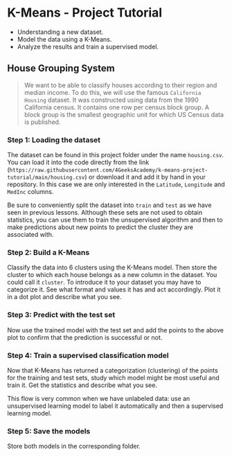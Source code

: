 # K-Means - Project Tutorial

- Understanding a new dataset.
- Model the data using a K-Means.
- Analyze the results and train a supervised model.

## House Grouping System

>We want to be able to classify houses according to their region and median income. To do this, we will use the famous `California Housing` dataset. It was constructed using data from the 1990 California census. It contains one row per census block group. A block group is the smallest geographic unit for which US Census data is published.

### Step 1: Loading the dataset

The dataset can be found in this project folder under the name `housing.csv`. You can load it into the code directly from the link (`https://raw.githubusercontent.com/4GeeksAcademy/k-means-project-tutorial/main/housing.csv`) or download it and add it by hand in your repository. In this case we are only interested in the `Latitude`, `Longitude` and `MedInc` columns.

Be sure to conveniently split the dataset into `train` and `test` as we have seen in previous lessons. Although these sets are not used to obtain statistics, you can use them to train the unsupervised algorithm and then to make predictions about new points to predict the cluster they are associated with.

### Step 2: Build a K-Means

Classify the data into 6 clusters using the K-Means model. Then store the cluster to which each house belongs as a new column in the dataset. You could call it `cluster`. To introduce it to your dataset you may have to categorize it. See what format and values it has and act accordingly. Plot it in a dot plot and describe what you see.

### Step 3: Predict with the test set

Now use the trained model with the test set and add the points to the above plot to confirm that the prediction is successful or not.

### Step 4: Train a supervised classification model

Now that K-Means has returned a categorization (clustering) of the points for the training and test sets, study which model might be most useful and train it. Get the statistics and describe what you see.

This flow is very common when we have unlabeled data: use an unsupervised learning model to label it automatically and then a supervised learning model.

### Step 5: Save the models

Store both models in the corresponding folder.